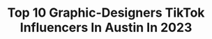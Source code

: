 ---
title: Top 10 Graphic-Designers TikTok Influencers In Austin In 2023
description: >-
  Find top graphic-designers TikTok influencers in Austin in 2023. Most popular hashtags: #fyp #graphicdesign #foryou #duet.
platform: TikTok
hits: 31
text_top: Identify the top-rated TikTok accounts on inBeat.
text_bottom: inBeat aggregates 31 TikTok influencers like this in Austin, United States for you to work with.
profiles:
  - username: "thechelseajohnson"
    fullname: >-
      thechelseajohnson
    bio: >-
      R E V I E W S • H U M O R • D E S I G N
    location: "United States"
    followers: 10900
    engagement: 702
    commentsToLikes: 0.035412
    id: ckb9ky81nd3li0j23t2z30wz8
    verified: false
    hashtags: "#fail, #dog, #duet, #texans"
  - username: "austin.waldrop"
    fullname: >-
      Austin Waldrop
    bio: >-
      Instagram : @Single_Turbo_Fox
    location: "United States"
    followers: 66700
    engagement: 726
    commentsToLikes: 0.022108
    id: ckbfdfoe06ru00j2347zsws2k
    verified: false
    hashtags: "#catsoftiktok, #graphicdesign, #turbo, #foxbody"
  - username: "isaac57894"
    fullname: >-
      Isaac Prieto
    bio: >-
      Houston, TX 18!!! Get to 10k??? He/Him BLM
    location: "United States"
    followers: 8805
    engagement: 1641
    commentsToLikes: 0.042877
    id: ckbqv9ht6fl7x0j2380mxsu9t
    verified: false
    hashtags: "#fyp, #airheadsditchchallenge, #stitch, #duet"
  - username: "austinmacd73"
    fullname: >-
      Austin
    bio: >-
      🇨🇦 Canadian in the USA 🇺🇸 Yes, I like maple syrup. Go Stars
    location: "United States"
    followers: 13700
    engagement: 773
    commentsToLikes: 0.061560
    id: ckacguo96wpmc0i78hpa49ppr
    verified: false
    hashtags: "#dallasstars, #hockey, #canada, #nhl"
  - username: "splashofgenz"
    fullname: >-
      Emily Ann Gregson
    bio: >-
      venmo: @emilyanngregson
    location: "United States"
    followers: 7397
    engagement: 974
    commentsToLikes: 0.151047
    id: ckb9sovyhq2lf0j23bpq2hglc
    verified: false
    hashtags: "#christmas, #xyzbca, #holiday, #why"
  - username: "babvsam"
    fullname: >-
      Samantha
    bio: >-
      21
    location: "United States"
    followers: 39500
    engagement: 1221
    commentsToLikes: 0.030366
    id: ckahzi1z33gvx0i78n3txgr6v
    verified: false
    hashtags: "#fyp, #texas, #college, #viral"
  - username: "tinytello"
    fullname: >-
      Jessica Anderson
    bio: >-
      ⚡️ 27 • FASHION • LIFE IN OC ⚡️ ⬇️ MY SUCCESS STORY & MY LOVE STORY ⬇️
    location: "United States"
    followers: 149400
    engagement: 846
    commentsToLikes: 0.016772
    id: ckbwjn15n3ni90j236ws38ynf
    verified: false
    hashtags: "#style, #dogrescue, #successstory, #storytime"
  - username: "jordanandersonracing"
    fullname: >-
      Jordan Anderson
    bio: >-
      Follow me for a look into the life of a NASCAR driver & team owner. 🏁
    location: "United States"
    followers: 12700
    engagement: 1290
    commentsToLikes: 0.023287
    id: ckbqih6bs3oyt0j23d1s0f3kz
    verified: false
    hashtags: "#trucks, #letsgo, #fyp, #garage"
  - username: "la.bernice"
    fullname: >-
      Daddy skyler
    bio: >-
      Snap mrfootball10man
    location: "United States"
    followers: 16700
    engagement: 822
    commentsToLikes: 0.173032
    id: ckb99j4wdttml0j23tamlckxm
    verified: false
    hashtags: "#duet, #fyp, #viral, #fun"
  - username: "kellieann21"
    fullname: >-
      Kellie Ann
    bio: >-
      Cosplayer 🤡 Artist 🌸 Pole 🌻 Insta: swootybooty
    location: "United States"
    followers: 3446
    engagement: 795
    commentsToLikes: 0.044405
    id: ckc922hgfseiv0j237fct8803
    verified: false
    hashtags: "#thisisbliss, #fyp, #gimmelove, #foryou"
---